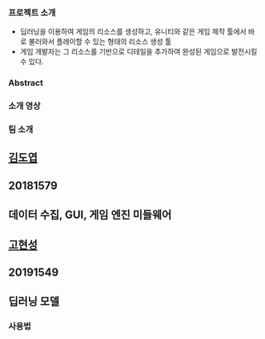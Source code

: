 ### 프로젝트 소개
- 딥러닝을 이용하여 게임의 리소스를 생성하고, 유니티와 같은 게임 제작 툴에서 바로 불러와서 플레이할 수 있는 형태의 리소스 생성 툴
- 게임 개발자는 그 리소스를 기반으로 디테일을 추가하여 완성된 게임으로 발전시킬 수 있다.

### Abstract

### 소개 영상

### 팀 소개
## [김도엽](https://github.com/DYGames)
## 20181579
## 데이터 수집, GUI, 게임 엔진 미들웨어

## [고현성](https://github.com/cokwa)
## 20191549
## 딥러닝 모델

### 사용법
